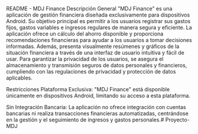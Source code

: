 README - MDJ Finance
Descripción General
"MDJ Finance" es una aplicación de gestión financiera diseñada exclusivamente para dispositivos Android. Su objetivo principal es permitir a los usuarios registrar sus gastos fijos, gastos variables e ingresos regulares de manera segura y eficiente. La aplicación ofrece un cálculo del ahorro disponible y proporciona recomendaciones financieras para ayudar a los usuarios a tomar decisiones informadas. Además, presenta visualmente resúmenes y gráficos de la situación financiera a través de una interfaz de usuario intuitiva y fácil de usar. Para garantizar la privacidad de los usuarios, se asegura el almacenamiento y transmisión seguros de datos personales y financieros, cumpliendo con las regulaciones de privacidad y protección de datos aplicables.

Restricciones
Plataforma Exclusiva: "MDJ Finance" está disponible únicamente en dispositivos Android, limitando su acceso a esta plataforma.

Sin Integración Bancaria: La aplicación no ofrece integración con cuentas bancarias ni realiza transacciones financieras automatizadas, centrándose en la gestión y el seguimiento de ingresos y gastos personales.# Proyecto-MDJ
